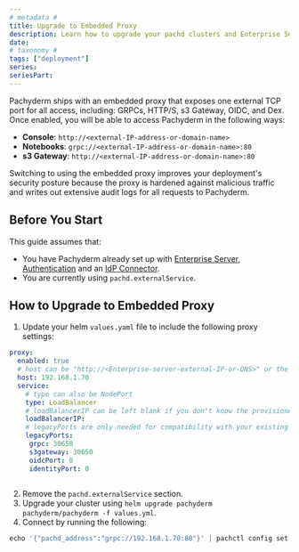 ```yaml
---
# metadata # 
title: Upgrade to Embedded Proxy
description: Learn how to upgrade your pachd clusters and Enterprise Server to use the embedded proxy, exposing only one external port. 
date: 
# taxonomy #
tags: ["deployment"]
series:
seriesPart:
--- 
```


Pachyderm ships with an embedded proxy that exposes one external TCP port for all access, including: GRPCs, HTTP/S, s3 Gateway, OIDC, and Dex. Once enabled, you will be able to access Pachyderm in the following ways:

- **Console**: `http://<external-IP-address-or-domain-name>`
- **Notebooks**: `grpc://<external-IP-address-or-domain-name>:80`
- **s3 Gateway**: `http://<external-IP-address-or-domain-name>:80`

Switching to using the embedded proxy improves your deployment's security posture because the proxy is hardened against malicious traffic and writes out extensive audit logs for all requests to Pachyderm.

## Before You Start 

This guide assumes that:

- You have Pachyderm already set up with [Enterprise Server](../../../enterprise/deployment), [Authentication](../../../enterprise/auth/) and an [IdP Connector](../../../enterprise/auth/authentication/idp-dex/).
- You are currently using `pachd.externalService`.

## How to Upgrade to Embedded Proxy

1. Update your helm `values.yaml` file to include the following proxy settings:

```yaml
proxy:
  enabled: true
  # host can be "http://<Enterprise-server-external-IP-or-DNS>" or the value of proxy.service.type.loadBalancerIP
  host: 192.168.1.70 
  service:
    # type can also be NodePort
    type: LoadBalancer
    # loadBalancerIP can be left blank if you don't know the provisioned IP.
    loadBalancerIP:
    # legacyPorts are only needed for compatibility with your existing configuration. This is not needed for a fresh install where proxy is enabled.
    legacyPorts:
     grpc: 30650
     s3gateway: 30650
     oidcPort: 0
     identityPort: 0
    
```

2. Remove the `pachd.externalService` section. 
3. Upgrade your cluster using `helm upgrade pachyderm pachyderm/pachyderm -f values.yml`.
4. Connect by running the following:
```s
echo '{"pachd_address":"grpc://192.168.1.70:80"}' | pachctl config set context pachyderm --overwrite && pachctl config set active-context pachyderm
```

 